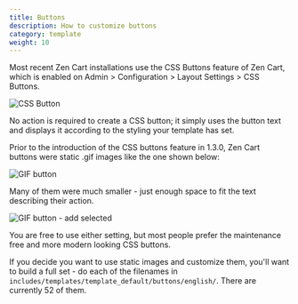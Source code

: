 ```yaml
---
title: Buttons 
description: How to customize buttons 
category: template
weight: 10
---
```


Most recent Zen Cart installations use the CSS Buttons feature of Zen Cart, which is enabled on Admin > Configuration > Layout Settings > CSS Buttons.

![CSS Button](/images/button_css.png)

No action is required to create a CSS button; it simply uses the button text and displays it according to the styling your template has set. 

Prior to the introduction of the CSS buttons feature in 1.3.0, Zen Cart buttons were static .gif images like the one shown below: 

![GIF button](/images/button_gif.png)

Many of them were much smaller - just enough space to fit the text describing their action. 

<img src="/images/button_add_selected.gif" alt="GIF button - add selected" style="border-style: none !important" />

You are free to use either setting, but most people prefer the maintenance free and more modern looking CSS buttons.  

If you decide you want to use static images and customize them, you'll want to build a full set - do each of the filenames in `includes/templates/template_default/buttons/english/`.  There are currently 52 of them. 

